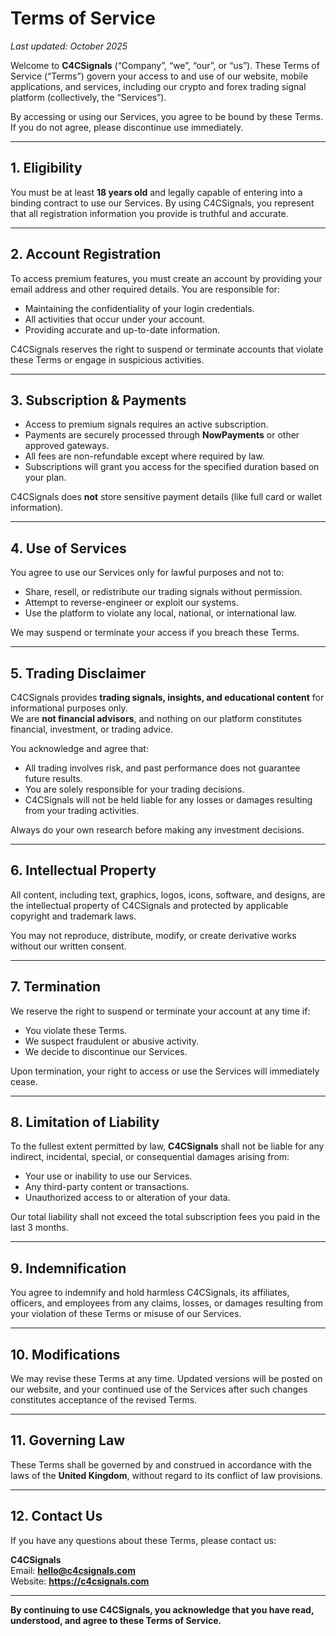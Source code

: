 # Terms of Service  
_Last updated: October 2025_

Welcome to **C4CSignals** (“Company”, “we”, “our”, or “us”). These Terms of Service (“Terms”) govern your access to and use of our website, mobile applications, and services, including our crypto and forex trading signal platform (collectively, the “Services”).  

By accessing or using our Services, you agree to be bound by these Terms. If you do not agree, please discontinue use immediately.

---

## 1. Eligibility  

You must be at least **18 years old** and legally capable of entering into a binding contract to use our Services. By using C4CSignals, you represent that all registration information you provide is truthful and accurate.

---

## 2. Account Registration  

To access premium features, you must create an account by providing your email address and other required details. You are responsible for:

- Maintaining the confidentiality of your login credentials.  
- All activities that occur under your account.  
- Providing accurate and up-to-date information.  

C4CSignals reserves the right to suspend or terminate accounts that violate these Terms or engage in suspicious activities.

---

## 3. Subscription & Payments  

- Access to premium signals requires an active subscription.  
- Payments are securely processed through **NowPayments** or other approved gateways.  
- All fees are non-refundable except where required by law.  
- Subscriptions will grant you access for the specified duration based on your plan.  

C4CSignals does **not** store sensitive payment details (like full card or wallet information).

---

## 4. Use of Services  

You agree to use our Services only for lawful purposes and not to:  

- Share, resell, or redistribute our trading signals without permission.  
- Attempt to reverse-engineer or exploit our systems.  
- Use the platform to violate any local, national, or international law.  

We may suspend or terminate your access if you breach these Terms.

---

## 5. Trading Disclaimer  

C4CSignals provides **trading signals, insights, and educational content** for informational purposes only.  
We are **not financial advisors**, and nothing on our platform constitutes financial, investment, or trading advice.  

You acknowledge and agree that:  

- All trading involves risk, and past performance does not guarantee future results.  
- You are solely responsible for your trading decisions.  
- C4CSignals will not be held liable for any losses or damages resulting from your trading activities.  

Always do your own research before making any investment decisions.

---

## 6. Intellectual Property  

All content, including text, graphics, logos, icons, software, and designs, are the intellectual property of C4CSignals and protected by applicable copyright and trademark laws.  

You may not reproduce, distribute, modify, or create derivative works without our written consent.

---

## 7. Termination  

We reserve the right to suspend or terminate your account at any time if:  

- You violate these Terms.  
- We suspect fraudulent or abusive activity.  
- We decide to discontinue our Services.  

Upon termination, your right to access or use the Services will immediately cease.

---

## 8. Limitation of Liability  

To the fullest extent permitted by law, **C4CSignals** shall not be liable for any indirect, incidental, special, or consequential damages arising from:  

- Your use or inability to use our Services.  
- Any third-party content or transactions.  
- Unauthorized access to or alteration of your data.  

Our total liability shall not exceed the total subscription fees you paid in the last 3 months.

---

## 9. Indemnification  

You agree to indemnify and hold harmless C4CSignals, its affiliates, officers, and employees from any claims, losses, or damages resulting from your violation of these Terms or misuse of our Services.

---

## 10. Modifications  

We may revise these Terms at any time. Updated versions will be posted on our website, and your continued use of the Services after such changes constitutes acceptance of the revised Terms.

---

## 11. Governing Law  

These Terms shall be governed by and construed in accordance with the laws of the **United Kingdom**, without regard to its conflict of law provisions.

---

## 12. Contact Us  

If you have any questions about these Terms, please contact us:

**C4CSignals**  
Email: **hello@c4csignals.com**  
Website: **https://c4csignals.com**

---

**By continuing to use C4CSignals, you acknowledge that you have read, understood, and agree to these Terms of Service.**

